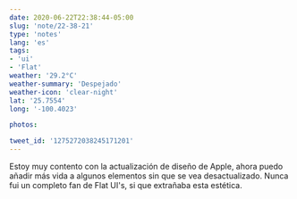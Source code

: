 ```yaml
---
date: 2020-06-22T22:38:44-05:00
slug: 'note/22-38-21'
type: 'notes'
lang: 'es'
tags:
- 'ui'
- 'Flat'
weather: '29.2°C'
weather-summary: 'Despejado'
weather-icon: 'clear-night'
lat: '25.7554'
long: '-100.4023'

photos:

tweet_id: '1275272038245171201'
---
```

Estoy muy contento con la actualización de diseño de Apple, ahora puedo añadir más vida a algunos elementos sin que se vea desactualizado. Nunca fui un completo fan de Flat UI's, si que extrañaba esta estética.  